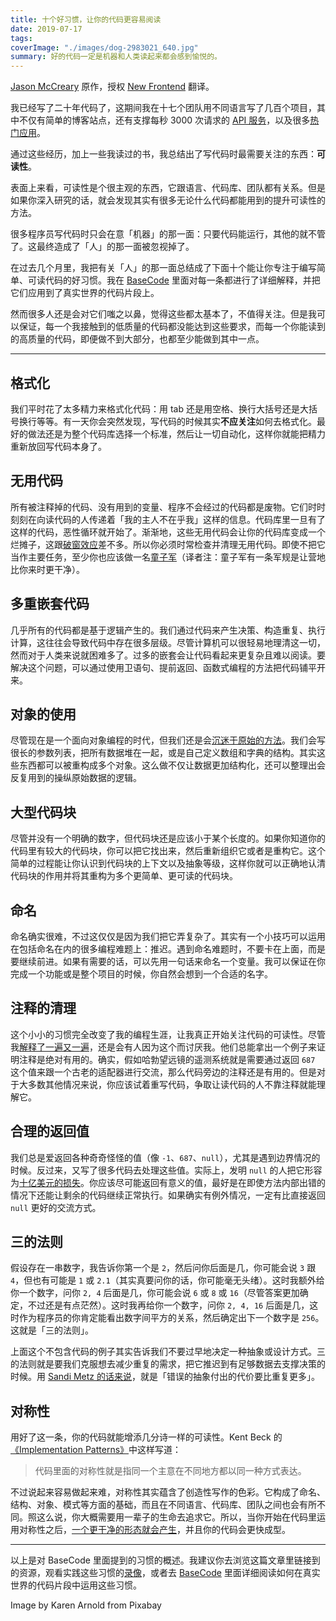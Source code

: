```yaml
---
title: 十个好习惯，让你的代码更容易阅读
date: 2019-07-17
tags:
coverImage: "./images/dog-2983021_640.jpg"
summary: 好的代码一定是机器和人类读起来都会感到愉悦的。
---
```


[Jason McCreary] 原作，授权 [New Frontend](https://nextfe.com/) 翻译。

[Jason McCreary]: https://dev.to/gonedark/10-practices-for-readable-code-143a

我已经写了二十年代码了，这期间我在十七个团队用不同语言写了几百个项目，其中不仅有简单的博客站点，还有支撑每秒 3000 次请求的 [API 服务](https://jason.pureconcepts.net/2013/03/why-i-leave-a-job/)，以及很多[热门应用](https://jason.pureconcepts.net/2014/03/successful-app-fail/)。

通过这些经历，加上一些我读过的书，我总结出了写代码时最需要关注的东西：**可读性**。

表面上来看，可读性是个很主观的东西，它跟语言、代码库、团队都有关系。但是如果你深入研究的话，就会发现其实有很多无论什么代码都能用到的提升可读性的方法。

很多程序员写代码时只会在意「机器」的那一面：只要代码能运行，其他的就不管了。这最终造成了「人」的那一面被忽视掉了。

在过去几个月里，我把有关「人」的那一面总结成了下面十个能让你专注于编写简单、可读代码的好习惯。我在 [BaseCode](https://basecodefieldguide.com/) 里面对每一条都进行了详细解释，并把它们应用到了真实世界的代码片段上。

然而很多人还是会对它们嗤之以鼻，觉得这些都太基本了，不值得关注。但是我可以保证，每一个我接触到的低质量的代码都没能达到这些要求，而每一个你能读到的高质量的代码，即便做不到大部分，也都至少能做到其中一点。

---

## 格式化

我们平时花了太多精力来格式化代码：用 tab 还是用空格、换行大括号还是大括号换行等等。有一天你会突然发现，写代码的时候其实**不应关注**如何去格式化。最好的做法还是为整个代码库选择一个标准，然后让一切自动化，这样你就能把精力重新放回写代码本身了。

## 无用代码

所有被注释掉的代码、没有用到的变量、程序不会经过的代码都是废物。它们时时刻刻在向读代码的人传递着「我的主人不在乎我」这样的信息。代码库里一旦有了这样的代码，恶性循环就开始了。渐渐地，这些无用代码会让你的代码库变成一个烂摊子，这跟[破窗效应](https://zh.wikipedia.org/wiki/破窗效应)差不多。所以你必须时常检查并清理无用代码。即使不把它当作主要任务，至少你也应该做一名[童子军](https://jason.pureconcepts.net/2015/01/are-you-a-boy-scout/)（译者注：童子军有一条军规是让营地比你来时更干净）。

## 多重嵌套代码

几乎所有的代码都是基于逻辑产生的。我们通过代码来产生决策、构造重复、执行计算，这往往会导致代码中存在很多层级。尽管计算机可以很轻易地理清这一切，然而对于人类来说就困难多了。过多的嵌套会让代码看起来更复杂且难以阅读。要解决这个问题，可以通过使用卫语句、提前返回、函数式编程的方法把代码铺平开来。

## 对象的使用

尽管现在是一个面向对象编程的时代，但我们还是会[沉迷于原始的方法](https://blog.codinghorror.com/code-smells/)。我们会写很长的参数列表，把所有数据堆在一起，或是自己定义数组和字典的结构。其实这些东西都可以被重构成多个对象。这么做不仅让数据更加结构化，还可以整理出会反复用到的操纵原始数据的逻辑。

## 大型代码块

尽管并没有一个明确的数字，但代码块还是应该小于某个长度的。如果你知道你的代码里有较大的代码块，你可以把它找出来，然后重新组织它或者是重构它。这个简单的过程能让你认识到代码块的上下文以及抽象等级，这样你就可以正确地认清代码块的作用并将其重构为多个更简单、更可读的代码块。

## 命名

命名确实很难，不过这仅仅是因为我们把它弄复杂了。其实有一个小技巧可以运用在包括命名在内的很多编程难题上：推迟。遇到命名难题时，不要卡在上面，而是要继续前进。如果有需要的话，可以先用一句话来命名一个变量。我可以保证在你完成一个功能或是整个项目的时候，你自然会想到一个合适的名字。

## 注释的清理

这个小小的习惯完全改变了我的编程生涯，让我真正开始关注代码的可读性。尽管我[解释了一遍又一遍](https://jason.pureconcepts.net/2015/03/removing-comments/)，还是会有人因为这个而讨厌我。他们总能拿出一个例子来证明注释是绝对有用的。确实，假如哈勃望远镜的遥测系统就是需要通过返回 `687` 这个值来跟一个古老的适配器进行交流，那么代码旁边的注释还是有用的。但是对于大多数其他情况来说，你应该试着重写代码，争取让读代码的人不靠注释就能理解它。

## 合理的返回值

我们总是爱返回各种奇奇怪怪的值（像 `-1`、`687`、`null`），尤其是遇到边界情况的时候。反过来，又写了很多代码去处理这些值。实际上，发明 `null` 的人把它形容为[十亿美元的损失](https://www.infoq.com/presentations/Null-References-The-Billion-Dollar-Mistake-Tony-Hoare)。你应该尽可能返回有意义的值，最好是在即使方法内部出错的情况下还能让剩余的代码继续正常执行。如果确实有例外情况，一定有比直接返回 `null` 更好的交流方式。

## 三的法则

假设存在一串数字，我告诉你第一个是 `2`，然后问你后面是几，你可能会说 `3` 跟 `4`，但也有可能是 `1` 或 `2.1`（其实真要问你的话，你可能毫无头绪）。这时我额外给你一个数字，问你 `2, 4` 后面是几，你可能会说 `6` 或 `8` 或 `16`（尽管答案更加确定，不过还是有点茫然）。这时我再给你一个数字，问你 `2, 4, 16` 后面是几，这时作为程序员的你肯定能看出数字间平方的关系，然后确定出下一个数字是 `256`。这就是「三的法则」。

上面这个不包含代码的例子其实告诉我们不要过早地决定一种抽象或设计方式。三的法则就是要我们克服想去减少重复的需求，把它推迟到有足够数据去支撑决策的时候。用 [Sandi Metz 的话来说](https://www.sandimetz.com/blog/2016/1/20/the-wrong-abstraction)，就是「错误的抽象付出的代价要比重复更多」。

## 对称性

用好了这一条，你的代码就能增添几分诗一样的可读性。Kent Beck 的[《Implementation Patterns》](https://www.amazon.com/Implementation-Patterns-Kent-Beck/dp/0321413091)中这样写道：

> 代码里面的对称性就是指同一个主意在不同地方都以同一种方式表达。

不过说起来容易做起来难，对称性其实蕴含了创造性写作的色彩。它构成了命名、结构、对象、模式等方面的基础，而且在不同语言、代码库、团队之间也会有所不同。照这么说，你大概需要用一辈子的生命去追求它。所以，当你开始在代码里运用对称性之后，[一个更干净的形态就会产生](https://twitter.com/gonedark/status/1041716025862119425)，并且你的代码会更快成型。

---

以上是对 BaseCode 里面提到的习惯的概述。我建议你去浏览这篇文章里链接到的资源，观看实践这些习惯的[录像](https://www.youtube.com/watch?v=s9LwS6RFax0&index=2&t=14s&list=PLmwAMIdrAmK7cjLLYrKppUhaR2ywTuKhm)，或者去 [BaseCode](https://basecodefieldguide.com/) 里面详细阅读如何在真实世界的代码片段中运用这些习惯。

Image by Karen Arnold from Pixabay
